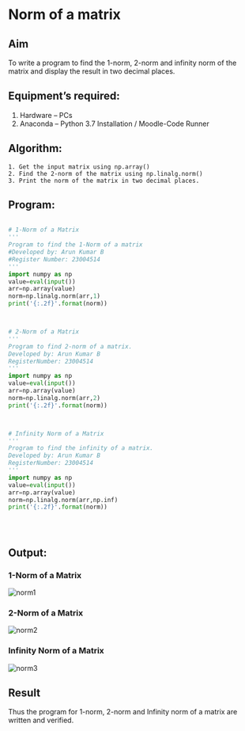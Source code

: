 # Norm of a matrix
## Aim
To write a program to find the 1-norm, 2-norm and infinity norm of the matrix and display the result in two decimal places.
## Equipment’s required:
1.	Hardware – PCs
2.	Anaconda – Python 3.7 Installation / Moodle-Code Runner
## Algorithm:
	1. Get the input matrix using np.array()   
    2. Find the 2-norm of the matrix using np.linalg.norm()
	3. Print the norm of the matrix in two decimal places.
## Program:
```Python

# 1-Norm of a Matrix
'''
Program to find the 1-Norm of a matrix
#Developed by: Arun Kumar B
#Register Number: 23004514
'''
import numpy as np
value=eval(input())
arr=np.array(value)
norm=np.linalg.norm(arr,1)
print('{:.2f}'.format(norm))



# 2-Norm of a Matrix
'''
Program to find 2-norm of a matrix.
Developed by: Arun Kumar B
RegisterNumber: 23004514
'''
import numpy as np
value=eval(input())
arr=np.array(value)
norm=np.linalg.norm(arr,2)
print('{:.2f}'.format(norm))



# Infinity Norm of a Matrix
'''
Program to find the infinity of a matrix.
Developed by: Arun Kumar B
RegisterNumber: 23004514
'''
import numpy as np
value=eval(input())
arr=np.array(value)
norm=np.linalg.norm(arr,np.inf)
print('{:.2f}'.format(norm))





```
## Output:
### 1-Norm of a Matrix
![norm1](https://github.com/Arun2005-create/Norm-of-a-matrix/assets/138849356/680362f8-8341-4b39-922d-f03b6ae090e3)


### 2-Norm of a Matrix
![norm2](https://github.com/Arun2005-create/Norm-of-a-matrix/assets/138849356/3ad23153-3a80-47f0-9bfd-573e21eda643)


### Infinity Norm of a Matrix
![norm3](https://github.com/Arun2005-create/Norm-of-a-matrix/assets/138849356/2d9ef02e-8a38-46ef-9238-c6740c9fea1a)

## Result
Thus the program for 1-norm, 2-norm and Infinity norm of a matrix are written and verified.
